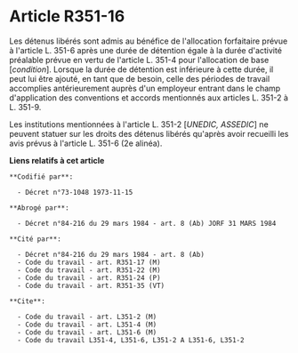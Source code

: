 # Article R351-16

Les détenus libérés sont admis au bénéfice de l'allocation forfaitaire prévue à l'article L. 351-6 après une durée de
détention égale à la durée d'activité préalable prévue en vertu de l'article L. 351-4 pour l'allocation de base
[*condition*]. Lorsque la durée de détention est inférieure à cette durée, il peut lui être ajouté, en tant que de besoin,
celle des périodes de travail accomplies antérieurement auprès d'un employeur entrant dans le champ d'application des
conventions et accords mentionnés aux articles L. 351-2 à L. 351-9.

Les institutions mentionnées à l'article L. 351-2 [*UNEDIC, ASSEDIC*] ne peuvent statuer sur les droits des détenus libérés
qu'après avoir recueilli les avis prévus à l'article L. 351-6 (2e alinéa).

**Liens relatifs à cet article**

	**Codifié par**:

	  - Décret n°73-1048 1973-11-15

	**Abrogé par**:

	  - Décret n°84-216 du 29 mars 1984 - art. 8 (Ab) JORF 31 MARS 1984

	**Cité par**:

	  - Décret n°84-216 du 29 mars 1984 - art. 8 (Ab)
	  - Code du travail - art. R351-17 (M)
	  - Code du travail - art. R351-22 (M)
	  - Code du travail - art. R351-24 (P)
	  - Code du travail - art. R351-35 (VT)

	**Cite**:

	  - Code du travail - art. L351-2 (M)
	  - Code du travail - art. L351-4 (M)
	  - Code du travail - art. L351-6 (M)
	  - Code du travail L351-4, L351-6, L351-2 A L351-6, L351-2
